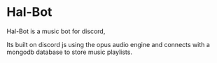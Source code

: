 # Hal-Bot

Hal-Bot is a music bot for discord, 

Its built on discord js using the opus audio engine and 
connects with a mongodb database to store music playlists.



